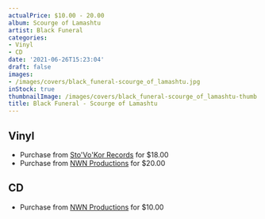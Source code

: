 ```yaml
---
actualPrice: $10.00 - 20.00
album: Scourge of Lamashtu
artist: Black Funeral
categories:
- Vinyl
- CD
date: '2021-06-26T15:23:04'
draft: false
images:
- /images/covers/black_funeral-scourge_of_lamashtu.jpg
inStock: true
thumbnailImage: /images/covers/black_funeral-scourge_of_lamashtu-thumb.jpg
title: Black Funeral - Scourge of Lamashtu
---
```


## Vinyl
* Purchase from [Sto'Vo'Kor Records](https://stovokor-records.com/products/black-funeral-scourge-of-lamashtu) for $18.00
* Purchase from [NWN Productions](http://shop.nwnprod.com/index.php?route=product/product&path=75&product_id=9924&sort=pd.name&order=ASC) for $20.00
## CD
* Purchase from [NWN Productions](http://shop.nwnprod.com/index.php?route=product/product&path=93&product_id=9995&sort=pd.name&order=ASC) for $10.00
